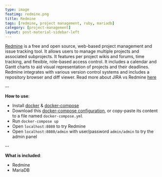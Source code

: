 ```yaml
---
type: image
featimg: redmine.png
title: Redmine
tags: [redmine, project management, ruby, mariadb]
category: [project-management]
layout: post-material-sidebar-left
---
```

[Redmine](https://www.redmine.org/) is a free and open source, web-based project management and issue tracking tool. It allows users to manage multiple projects and associated subprojects. It features per project wikis and forums, time tracking, and flexible, role-based access control. It includes a calendar and Gantt charts to aid visual representation of projects and their deadlines. Redmine integrates with various version control systems and includes a repository browser and diff viewer. Read more about JIRA vs Redmine [here](https://medium.com/@bukhorimuhammad/moving-from-jira-to-redmine-daf20e36eda7)

--

**How to use**:
- Install [docker](https://docs.docker.com/get-docker/) & [docker-compose](https://docs.docker.com/compose/install/)
- Download this [docker-compose configuration](https://raw.githubusercontent.com/aqidd/composable-apps/master/redmine/docker-compose.yml), or copy-paste its content to a file named `docker-compose.yml`
- Run `docker-compose up`
- Open `localhost:8080` to try Redmine
- Open `localhost:8080/admin` with user/password `admin/admin` to try the admin panel

--

**What is included**:
- Redmine
- MariaDB